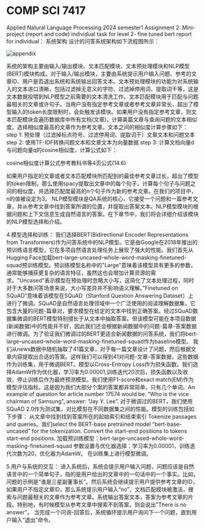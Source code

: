 # COMP SCI 7417
Applied Natural Language Processing
2024 semester1 
Assignment 2: Mini-project (report and code)
individual task for level 2- fine tuned bert
report for individual：
系统架构
设计的问答系统架构如下流程图所示：

![appendix](https://github.com/user-attachments/assets/73524c4f-61b5-4f3c-8eea-2002219bc791)


系统的架构主要由输入/输出模块、文本匹配模块、文本预处理模块和NLP模型(BERT)模块构成。对于输入/输出模块，主要由系统提示用户输入问题、参考的文章ID、用户是否退出系统和系统输出回答文本。文本预处理模块的功能为对系统输入的文本进口清晰，包括过滤掉无意义的字符、过滤掉停用词、提取词干等，这是文本数据投喂到NLP模型之前需要的文本清洗工作。文本匹配模块用于匹配与问题最相关的文章或许句子。当用户没有指定参考文章或者参考文章非常长，超出了模型输入的token长度限制时，会处触发该模块。如果用户没有指定参考文章，则文本匹配模块会遍历数据库中所有文档(文章)，计算美篇文章与查询问题的文本相似度，选择相似度最高的文章作为参考文章。文本之间的相似度计算步骤如下：
step 1: 预处理（过滤掉标点符号、过滤停用词、提取词干）文章文本和问题文本
step 2: 使用TF-IDF转换问题文本和文章文本为向量数据
step 3: 计算文档向量d与问题向量q的cosine相似度，计算公式如下：

cosine相似度计算公式参考教科书等4页公式(14.6)

如果用户指定的文章或者文本匹配模块所匹配到的最佳参考文章过长，超出了模型的token限制，那么使用spacy提取出文章中的每个句子，计算每个句子与问题之间的相似度，并选择匹配度最高的n个句子作为新的参考文章。在我们的项目中，n的值被设定为3。
NLP模型模块是QA系统的核心，它接受一个问题和一篇参考文章，并从参考文章中找到答案所谓的位置，并提取出答案文本。NLP模型模块的根据问题和上下文信息生成自然语言的答案。在下章节中，我们将会详细介绍该模块的NLP模型选择和介绍。


4.模型选择和训练：
我们选择BERT(Bidirectional Encoder Representations from Transformers)作为问答系统中的NLP模型。它是由Google在2018年推出的预训练语言模型，它在多项自然语言处理任务上展现了强大的性能。我们首先从Hugging Face加载bert-large-uncased-whole-word-masking-finetuned-squad预训练模型。预训练模型名称中的"Large"意味着该模型具有更多的参数，通常能够捕获更复杂的语言特征，虽然这也会增加计算资源的需求。"Uncased"表示模型在预处理时忽略大小写，这简化了文本处理过程，同时对于大多数问答场景来说，大小写差异并不影响语义理解。”Finetuned on SQuAD”意味着该模型在SQuAD（Stanford Question Answering Dataset）上进行了微调。SQuAD是自然语言处理领域中一个广泛使用的阅读理解数据集，它包含大量的问题-篇章对，要求模型在给定的文本中找到正确答案。经过SQuAD数据集微调的BERT模型特别擅长于从文本中抽取答案。但该模型可能在本项目数据(新闻数据)中的性能并不好，因此我们还会根据新闻数据中的问题-篇章-答案数据进行微调。为了验证我们微调过的BERT更适合新闻数据的问答系统，我们将bert-large-uncased-whole-word-masking-finetuned-squad作为baseline模型。
我们从news数据中随机抽取了41篇文章，对于每一篇文章设计了问题，然后根据文章内容提取出合适的答案。这样我们可以得到41对问题-文章-答案数据，这些数据作为训练集，用于微调BERT。模型以Cross-Entropy Loss作为损失函数。我们选择AdamW作为优化器，学习率为0.00001,训练迭代20次后，损失函数以及收敛，停止训练后作为最终预测模型。我们使用F1-score和exact match(EM)作为模型评估指标。这是因为我们大部分个案的答案都非常简单，只有几个单词。An example of question for article number 17574 would be: “Who is the vice chairman of Samsung”, answer: “Jay Y. Lee”.
对于微调过的BERT，我们使用SQuAD 2.0作为测试集，对比模型在不同数据集之间的性能。模型的训练包括如下步骤：
从文章中找到找到答案所在的起始索引和结束索引
Tokenize passages and queries。我们select the BERT-base pretrained model “bert-base-uncased” for the tokenization.
Convert the start-end positions to tokens start-end positions.
加载预训练模型：bert-large-uncased-whole-word-masking-finetuned-squad
参数设置与优化器选择：学习率为0.00001，训练迭代次数为20，优化器为AdamW。
在训练集上进行模型微调。



5.用户与系统的交互：
进入系统后，系统会提示用户输入问题，问题应该是自然语言中的一个简单句子，指的是用户给出的文章中的一句话中的一个事实。比如，问题的示例是“谁是三星副董事长”。然后系统会继续提示用户提供参考文章的ID，如果用户不指定文章ID，那么系统提示用户输入“no”，文档匹配模块被激活，搜索与问题最相关的文章作为参考文章。系统输出答案文本，答案为参考文章的片段。特别地，有时候模型从参考文章中搜索不到答案，则会说出”There is no answer”。 当完成一个问询-回答后，系统循环提示用户询问下一个问题，直到用户输入“退出”命令。
